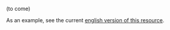 (to come)

As an example, see the current [english version of this resource](https://github.com/termsuite/termsuite-core/blob/master/src/main/resources/fr/univnantes/termsuite/resources/en/english-variants.yaml). 
